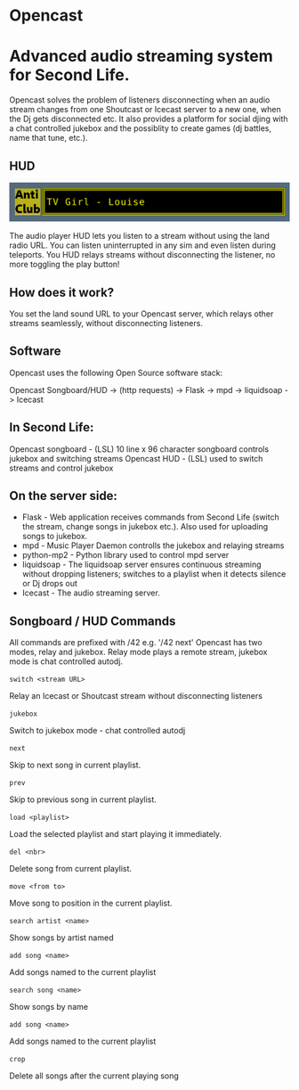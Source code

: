 # Opencast

Advanced audio streaming system for Second Life.
================================================

Opencast solves the problem of listeners disconnecting when an audio stream changes from one Shoutcast or Icecast server to a new one, when the Dj gets disconnected etc.
It also provides a platform for social djing with a chat controlled jukebox and the possiblity to create games (dj battles, name that tune, etc.).

HUD
---

![HUD screenshot](anticlub_hud_screenshot.png)

The audio player HUD lets you listen to a stream without using the land radio URL. You can listen uninterrupted in any sim and even listen during teleports.
You HUD relays streams without disconnecting the listener, no more toggling the play button!

How does it work?
-----------------
You set the land sound URL to your Opencast server, which relays other streams seamlessly, without disconnecting listeners.

Software
--------

Opencast uses the following Open Source software stack:

Opencast Songboard/HUD ->  (http requests) -> Flask -> mpd -> liquidsoap -> Icecast

In Second Life:
---------------

Opencast songboard - (LSL) 10 line x 96 character songboard controls jukebox and switching streams
Opencast HUD - (LSL) used to switch streams and control jukebox

On the server side:
-------------------

* Flask - Web application receives commands from Second Life (switch the stream, change songs in jukebox etc.). Also used for uploading songs to jukebox.
* mpd - Music Player Daemon controlls the jukebox and relaying streams
* python-mp2 - Python library used to control mpd server
* liquidsoap - The liquidsoap server ensures continuous streaming without dropping listeners; switches to a playlist when it detects silence or Dj drops out
* Icecast - The audio streaming server.



Songboard / HUD Commands
------------------------

All commands are prefixed with /42 e.g. '/42 next'
Opencast has two modes, relay and jukebox. Relay mode plays a remote stream, jukebox mode is chat controlled autodj.


`switch <stream URL>`


   Relay an Icecast or Shoutcast stream without disconnecting listeners

`jukebox`

   Switch to jukebox mode - chat controlled autodj

`next`

   Skip to next song in current playlist.

`prev`

   Skip to previous song in current playlist.

`load <playlist>`

   Load the selected playlist and start playing it immediately.

`del <nbr>`

   Delete song <nbr> from current playlist.

`move <from to>`

  Move song <from> to position <to> in the current playlist.

`search artist <name>`

  Show songs by artist named <name>

`add song <name>`

  Add songs named <name> to the current playlist

`search song <name>`

  Show songs by name <name>

`add song <name>`

  Add songs named <name> to the current playlist

`crop`

  Delete all songs after the current playing song
